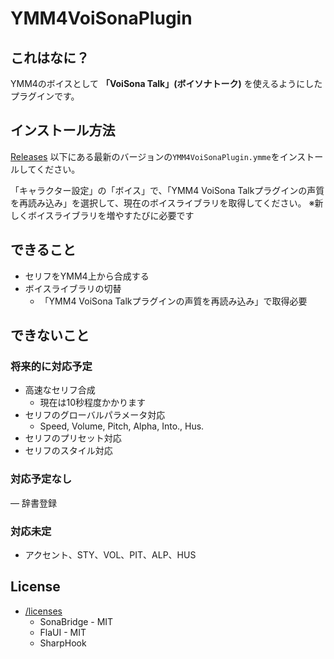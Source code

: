 # YMM4VoiSonaPlugin

## これはなに？

YMM4のボイスとして **「VoiSona Talk」(ボイソナトーク)** を使えるようにしたプラグインです。

## インストール方法

[Releases](https://github.com/InuInu2022/YMM4VoiSonaPlugin/releases) 以下にある最新のバージョンの`YMM4VoiSonaPlugin.ymme`をインストールしてください。

「キャラクター設定」の「ボイス」で、「YMM4 VoiSona Talkプラグインの声質を再読み込み」を選択して、現在のボイスライブラリを取得してください。
※新しくボイスライブラリを増やすたびに必要です

## できること

- セリフをYMM4上から合成する
- ボイスライブラリの切替
  - 「YMM4 VoiSona Talkプラグインの声質を再読み込み」で取得必要

## できないこと

### 将来的に対応予定

- 高速なセリフ合成
  - 現在は10秒程度かかります
- セリフのグローバルパラメータ対応
  - Speed, Volume, Pitch, Alpha, Into., Hus.
- セリフのプリセット対応
- セリフのスタイル対応

### 対応予定なし

― 辞書登録

### 対応未定

- アクセント、STY、VOL、PIT、ALP、HUS

## License

- [/licenses](./licenses/)
  - SonaBridge - MIT
  - FlaUI - MIT
  - SharpHook
